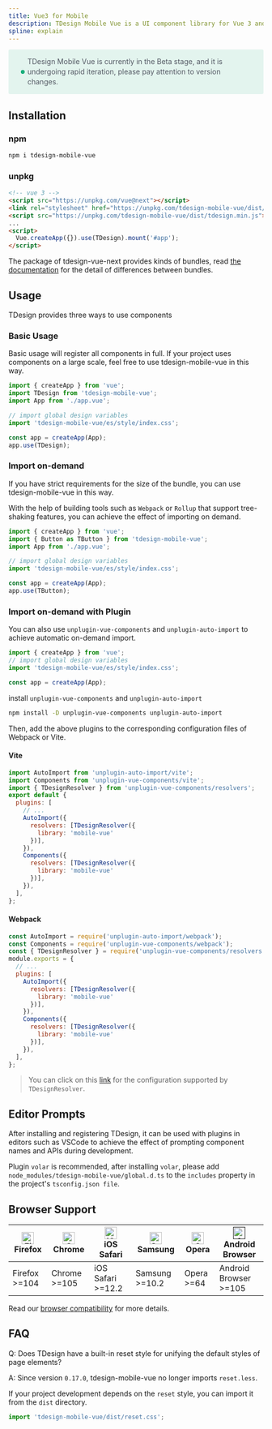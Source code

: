 ```yaml
---
title: Vue3 for Mobile
description: TDesign Mobile Vue is a UI component library for Vue 3 and mobile application.
spline: explain
---
```




<div style="background: rgba(0, 168, 112, .1); display: flex; align-items: center; line-height: 20px; padding: 14px 24px; border-radius: 3px; color: #555a65">
  <svg fill="none" viewBox="0 0 16 16" width="16px" height="16px" style="margin-right: 5px">
    <path fill="#00a870" d="M8 15A7 7 0 108 1a7 7 0 000 14zM7.4 4h1.2v1.2H7.4V4zm.1 2.5h1V12h-1V6.5z" fillOpacity="0.9"></path>
  </svg>
  TDesign Mobile Vue is currently in the Beta stage, and it is undergoing rapid iteration, please pay attention to version changes.
</div>

## Installation

### npm

```bash
npm i tdesign-mobile-vue
```

### unpkg

```html
<!-- vue 3 -->
<script src="https://unpkg.com/vue@next"></script>
<link rel="stylesheet" href="https://unpkg.com/tdesign-mobile-vue/dist/tdesign.min.css" />
<script src="https://unpkg.com/tdesign-mobile-vue/dist/tdesign.min.js"></script>
...
<script>
  Vue.createApp({}).use(TDesign).mount('#app');
</script>
```


The package of tdesign-vue-next provides kinds of bundles, read [the documentation](https://github.com/Tencent/tdesign/blob/main/docs/develop-install.md) for the detail of differences between bundles.


## Usage

TDesign provides three ways to use components

### Basic Usage

Basic usage will register all components in full. If your project uses components on a large scale, feel free to use tdesign-mobile-vue in this way.

```js
import { createApp } from 'vue';
import TDesign from 'tdesign-mobile-vue';
import App from './app.vue';

// import global design variables
import 'tdesign-mobile-vue/es/style/index.css';

const app = createApp(App);
app.use(TDesign);
```

### Import on-demand

If you have strict requirements for the size of the bundle, you can use tdesign-mobile-vue in this way.

With the help of building tools such as `Webpack` or `Rollup` that support tree-shaking features, you can achieve the effect of importing on demand.


```js
import { createApp } from 'vue';
import { Button as TButton } from 'tdesign-mobile-vue';
import App from './app.vue';

// import global design variables
import 'tdesign-mobile-vue/es/style/index.css';

const app = createApp(App);
app.use(TButton);
```

### Import on-demand with Plugin

You can also use `unplugin-vue-components` and `unplugin-auto-import` to achieve automatic on-demand import.

```js
import { createApp } from 'vue';
// import global design variables
import 'tdesign-mobile-vue/es/style/index.css';

const app = createApp(App);
```

install `unplugin-vue-components` and `unplugin-auto-import`

```bash
npm install -D unplugin-vue-components unplugin-auto-import
```

Then, add the above plugins to the corresponding configuration files of Webpack or Vite.

#### Vite

```js
import AutoImport from 'unplugin-auto-import/vite';
import Components from 'unplugin-vue-components/vite';
import { TDesignResolver } from 'unplugin-vue-components/resolvers';
export default {
  plugins: [
    // ...
    AutoImport({
      resolvers: [TDesignResolver({
        library: 'mobile-vue'
      })],
    }),
    Components({
      resolvers: [TDesignResolver({
        library: 'mobile-vue'
      })],
    }),
  ],
};
```

#### Webpack

```js
const AutoImport = require('unplugin-auto-import/webpack');
const Components = require('unplugin-vue-components/webpack');
const { TDesignResolver } = require('unplugin-vue-components/resolvers');
module.exports = {
  // ...
  plugins: [
    AutoImport({
      resolvers: [TDesignResolver({
        library: 'mobile-vue'
      })],
    }),
    Components({
      resolvers: [TDesignResolver({
        library: 'mobile-vue'
      })],
    }),
  ],
};
```

> You can click on this [link](https://github.com/antfu/unplugin-vue-components/blob/main/src/core/resolvers/tdesign.ts#L4) for the configuration supported by `TDesignResolver`.


## Editor Prompts

After installing and registering TDesign, it can be used with plugins in editors such as VSCode to achieve the effect of prompting component names and APIs during development.

Plugin `volar` is recommended, after installing `volar`, please add `node_modules/tdesign-mobile-vue/global.d.ts` to the `includes` property in the project's `tsconfig.json file`.

## Browser Support

| [<img src="https://raw.githubusercontent.com/alrra/browser-logos/master/src/firefox/firefox_48x48.png" alt="Firefox" width="24px" height="24px" />](http://godban.github.io/browsers-support-badges/)<br/>Firefox | [<img src="https://raw.githubusercontent.com/alrra/browser-logos/master/src/chrome/chrome_48x48.png" alt="Chrome" width="24px" height="24px" />](http://godban.github.io/browsers-support-badges/)<br/>Chrome | [<img src="https://raw.githubusercontent.com/alrra/browser-logos/master/src/safari-ios/safari-ios_48x48.png" alt="iOS Safari" width="24px" height="24px" />](http://godban.github.io/browsers-support-badges/)<br/> iOS Safari| [<img src="https://raw.githubusercontent.com/alrra/browser-logos/master/src/samsung-internet/samsung-internet_48x48.png" alt="Samsung" width="24px" height="24px" />](http://godban.github.io/browsers-support-badges/)<br/>Samsung | [<img src="https://raw.githubusercontent.com/alrra/browser-logos/master/src/opera/opera_48x48.png" alt="Opera" width="24px" height="24px" />](http://godban.github.io/browsers-support-badges/)<br/>Opera |[<img src="https://user-images.githubusercontent.com/51158141/189169679-71e045f6-9b9b-4baf-8b9f-e045a40216f5.png" alt="Android Browser" width="24px" height="24px" />]()<br/>Android Browser|
| --------- | --------- | --------- | --------- | --------- |--------- |
| Firefox >=104| Chrome >=105| iOS Safari >=12.2| Samsung >=10.2 | Opera >=64 | Android Browser >=105 |

Read our [browser compatibility](https://github.com/Tencent/tdesign/wiki/Browser-Compatibility) for more details.

## FAQ

Q: Does TDesign have a built-in reset style for unifying the default styles of page elements?

A: Since version `0.17.0`, tdesign-mobile-vue no longer imports `reset.less`.

If your project development depends on the `reset` style, you can import it from the `dist` directory.

```js
import 'tdesign-mobile-vue/dist/reset.css';
```
